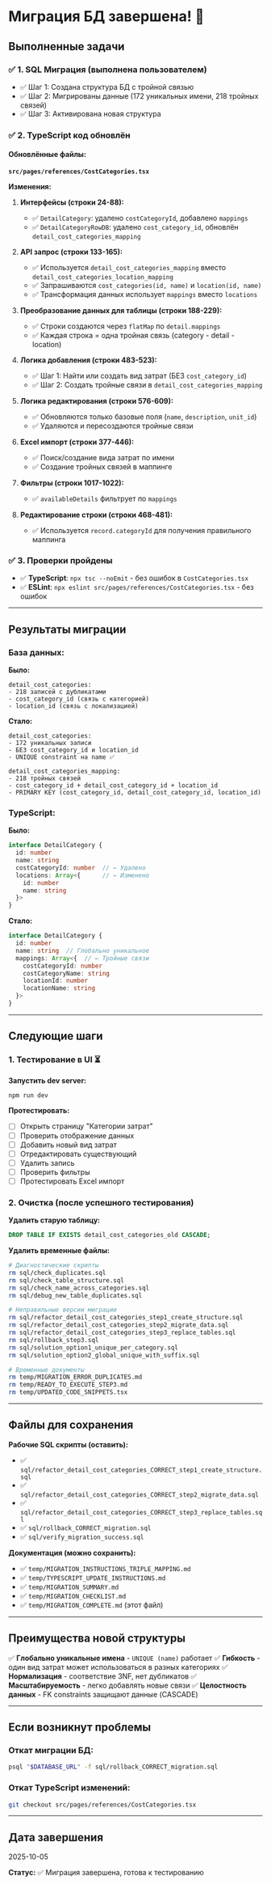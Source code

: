 # Миграция БД завершена! 🎉

## Выполненные задачи

### ✅ 1. SQL Миграция (выполнена пользователем)
- ✅ Шаг 1: Создана структура БД с тройной связью
- ✅ Шаг 2: Мигрированы данные (172 уникальных имени, 218 тройных связей)
- ✅ Шаг 3: Активирована новая структура

### ✅ 2. TypeScript код обновлён

#### Обновлённые файлы:
**`src/pages/references/CostCategories.tsx`**

**Изменения:**

1. **Интерфейсы (строки 24-88):**
   - ✅ `DetailCategory`: удалено `costCategoryId`, добавлено `mappings`
   - ✅ `DetailCategoryRowDB`: удалено `cost_category_id`, обновлён `detail_cost_categories_mapping`

2. **API запрос (строки 133-165):**
   - ✅ Используется `detail_cost_categories_mapping` вместо `detail_cost_categories_location_mapping`
   - ✅ Запрашиваются `cost_categories(id, name)` и `location(id, name)`
   - ✅ Трансформация данных использует `mappings` вместо `locations`

3. **Преобразование данных для таблицы (строки 188-229):**
   - ✅ Строки создаются через `flatMap` по `detail.mappings`
   - ✅ Каждая строка = одна тройная связь (category - detail - location)

4. **Логика добавления (строки 483-523):**
   - ✅ Шаг 1: Найти или создать вид затрат (БЕЗ `cost_category_id`)
   - ✅ Шаг 2: Создать тройные связи в `detail_cost_categories_mapping`

5. **Логика редактирования (строки 576-609):**
   - ✅ Обновляются только базовые поля (`name`, `description`, `unit_id`)
   - ✅ Удаляются и пересоздаются тройные связи

6. **Excel импорт (строки 377-446):**
   - ✅ Поиск/создание вида затрат по имени
   - ✅ Создание тройных связей в маппинге

7. **Фильтры (строки 1017-1022):**
   - ✅ `availableDetails` фильтрует по `mappings`

8. **Редактирование строки (строки 468-481):**
   - ✅ Используется `record.categoryId` для получения правильного маппинга

### ✅ 3. Проверки пройдены

- ✅ **TypeScript**: `npx tsc --noEmit` - без ошибок в `CostCategories.tsx`
- ✅ **ESLint**: `npx eslint src/pages/references/CostCategories.tsx` - без ошибок

---

## Результаты миграции

### База данных:

**Было:**
```
detail_cost_categories:
- 218 записей с дубликатами
- cost_category_id (связь с категорией)
- location_id (связь с локализацией)
```

**Стало:**
```
detail_cost_categories:
- 172 уникальных записи
- БЕЗ cost_category_id и location_id
- UNIQUE constraint на name ✅

detail_cost_categories_mapping:
- 218 тройных связей
- cost_category_id + detail_cost_category_id + location_id
- PRIMARY KEY (cost_category_id, detail_cost_category_id, location_id)
```

### TypeScript:

**Было:**
```typescript
interface DetailCategory {
  id: number
  name: string
  costCategoryId: number  // ← Удалено
  locations: Array<{      // ← Изменено
    id: number
    name: string
  }>
}
```

**Стало:**
```typescript
interface DetailCategory {
  id: number
  name: string  // Глобально уникальное
  mappings: Array<{  // ← Тройные связи
    costCategoryId: number
    costCategoryName: string
    locationId: number
    locationName: string
  }>
}
```

---

## Следующие шаги

### 1. Тестирование в UI ⏳

**Запустить dev server:**
```bash
npm run dev
```

**Протестировать:**
- [ ] Открыть страницу "Категории затрат"
- [ ] Проверить отображение данных
- [ ] Добавить новый вид затрат
- [ ] Отредактировать существующий
- [ ] Удалить запись
- [ ] Проверить фильтры
- [ ] Протестировать Excel импорт

### 2. Очистка (после успешного тестирования)

**Удалить старую таблицу:**
```sql
DROP TABLE IF EXISTS detail_cost_categories_old CASCADE;
```

**Удалить временные файлы:**
```bash
# Диагностические скрипты
rm sql/check_duplicates.sql
rm sql/check_table_structure.sql
rm sql/check_name_across_categories.sql
rm sql/debug_new_table_duplicates.sql

# Неправильные версии миграции
rm sql/refactor_detail_cost_categories_step1_create_structure.sql
rm sql/refactor_detail_cost_categories_step2_migrate_data.sql
rm sql/refactor_detail_cost_categories_step3_replace_tables.sql
rm sql/rollback_step3.sql
rm sql/solution_option1_unique_per_category.sql
rm sql/solution_option2_global_unique_with_suffix.sql

# Временные документы
rm temp/MIGRATION_ERROR_DUPLICATES.md
rm temp/READY_TO_EXECUTE_STEP3.md
rm temp/UPDATED_CODE_SNIPPETS.tsx
```

---

## Файлы для сохранения

**Рабочие SQL скрипты (оставить):**
- ✅ `sql/refactor_detail_cost_categories_CORRECT_step1_create_structure.sql`
- ✅ `sql/refactor_detail_cost_categories_CORRECT_step2_migrate_data.sql`
- ✅ `sql/refactor_detail_cost_categories_CORRECT_step3_replace_tables.sql`
- ✅ `sql/rollback_CORRECT_migration.sql`
- ✅ `sql/verify_migration_success.sql`

**Документация (можно сохранить):**
- ✅ `temp/MIGRATION_INSTRUCTIONS_TRIPLE_MAPPING.md`
- ✅ `temp/TYPESCRIPT_UPDATE_INSTRUCTIONS.md`
- ✅ `temp/MIGRATION_SUMMARY.md`
- ✅ `temp/MIGRATION_CHECKLIST.md`
- ✅ `temp/MIGRATION_COMPLETE.md` (этот файл)

---

## Преимущества новой структуры

✅ **Глобально уникальные имена** - `UNIQUE (name)` работает
✅ **Гибкость** - один вид затрат может использоваться в разных категориях
✅ **Нормализация** - соответствие 3NF, нет дубликатов
✅ **Масштабируемость** - легко добавлять новые связи
✅ **Целостность данных** - FK constraints защищают данные (CASCADE)

---

## Если возникнут проблемы

### Откат миграции БД:
```bash
psql "$DATABASE_URL" -f sql/rollback_CORRECT_migration.sql
```

### Откат TypeScript изменений:
```bash
git checkout src/pages/references/CostCategories.tsx
```

---

## Дата завершения
2025-10-05

**Статус:** ✅ Миграция завершена, готова к тестированию
